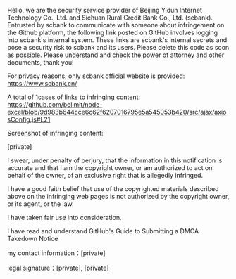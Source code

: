 Hello, we are the security service provider of Beijing Yidun Internet Technology Co., Ltd. and Sichuan Rural Credit Bank Co., Ltd. (scbank). Entrusted by scbank to communicate with someone about infringement on the Github platform, the following link posted on GitHub involves logging into scbank's internal system. These links are scbank's internal secrets and pose a security risk to scbank and its users. Please delete this code as soon as possible. Please understand and check the power of attorney and other documents, thank you!

For privacy reasons, only scbank official website is provided:  
https://www.scbank.cn/  

A total of 1cases of links to infringing content:   
https://github.com/bellmit/node-excel/blob/9d983b644cce6c62f6207016795e5a545053b420/src/ajax/axiosConfig.js#L21


Screenshot of infringing content:

[private]

I swear, under penalty of perjury, that the information in this notification is accurate and that I am the copyright owner, or am authorized to act on behalf of the owner, of an exclusive right that is allegedly infringed.

I have a good faith belief that use of the copyrighted materials described above on the infringing web pages is not authorized by the copyright owner, or its agent, or the law.

I have taken fair use into consideration.

I have read and understand GitHub's Guide to Submitting a DMCA Takedown Notice

my contact information：[private]

legal signature：[private], [private]
